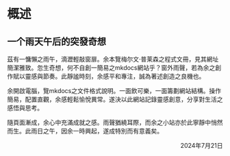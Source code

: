 # 概述
## 一个雨天午后的突發奇想

茲有一慵懶之雨午，滴瀝輕敲窗扉。余本覽梅尔文·普莱森之程式文冊，見其網址簡潔雅致。忽生奇想，何不自創一簡易之mkdocs網站乎？窗外雨聲，若為余之創作賦以靈感與節奏。此靜謐時刻，余感平和專注，誠為著述創造之良機也。

余開啟電腦，覽mkdocs之文件格式說明。一面飲可樂，一面籌劃網站結構。操作簡易，配置直觀，余感輕鬆愉悅異常。遂決以此網站記錄靈感創意，分享對生活之感悟與思考。

隨頁面漸成，余心中充滿成就之感。雨聲猶繞耳際，而余之小站亦於此寧靜中悄然而生。此雨日之午，因余一時興起，遂成特別而有意義矣。 

<p align="right"> 2024年7月21日</p>

